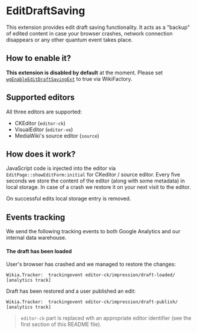 EditDraftSaving
===============

This extension provides edit draft saving functionality. It acts as a "backup" of edited content in case your browser
crashes, network connection disappears or any other quantum event takes place.

## How to enable it?

**This extension is disabled by default** at the moment.
Please set [`wgEnableEditDraftSavingExt`](https://community.wikia.com/wiki/Special:WikiFactoryReporter?varid=1909) to true via WikiFactory.

## Supported editors

All three editors are supported:

* CKEditor (`editor-ck`)
* VisualEditor (`editor-ve`)
* MediaWiki's source editor (`source`)

## How does it work?

JavaScript code is injected into the editor via `EditPage::showEditForm:initial` for CKeditor / source editor.
Every five seconds we store the content of the editor (along with some metadata) in local storage. In case
of a crash we restore it on your next visit to the editor.

On successful edits local storage entry is removed.

## Events tracking

We send the following tracking events to both Google Analytics and our internal data warehouse.

#### The draft has been loaded

User's browser has crashed and we managed to restore the changes:

```
Wikia.Tracker:  trackingevent editor-ck/impression/draft-loaded/ [analytics track]
```

Draft has been restored and a user published an edit:

```
Wikia.Tracker:  trackingevent editor-ck/impression/draft-publish/ [analytics track]
```

> `editor-ck` part is replaced wth an appropriate editor identifier (see the first section of this README file).

